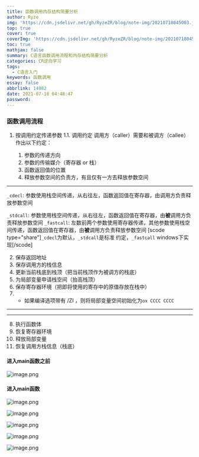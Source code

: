 ```yaml
---
title: 函数调用内存结构简要分析
author: Ryze
img: 'https://cdn.jsdelivr.net/gh/RyzeZR/blog/note-img/20210718045003.jpeg'
top: true
cover: true
coverImg: 'https://cdn.jsdelivr.net/gh/RyzeZR/blog/note-img/20210718045003.jpeg'
toc: true
mathjax: false
summary: C语言函数调用流程和内存结构简要分析
categories: CR逆向学习
tags:
  - C语言入门
keywords: 函数调用
essay: false
abbrlink: 14982
date: 2021-07-18 04:48:47
password:
---
```

### 函数调用流程

1. 按调用约定传递参数
   1.1. 调用约定 调用方（caller）需要和被调方（callee）作出以下约定：
   
   1. 参数的传递方向
   2. 参数的传输媒介（寄存器 or 栈）
   3. 函数返回值的位置
   4. 释放参数空间的负责方，有且仅有一方去释放参数空间

---

`_cdecl`: 参数使用栈空间传递，从右往左，函数返回值在寄存器，由调用方负责释放参数空间

`_stdcall`: 参数使用栈空间传递，从右往左，函数返回值在寄存器，由**被**调用方负责释放参数空间
`_fastcall`: 左数前两个参数使用寄存器传递，其他参数使用栈空间传递，函数返回值在寄存器，由**被**调用方负责释放参数空间
[scode type="share"]`_cdecl`为默认，`_stdcall`是标准 约定，`_fastcall` windows下实现[/scode]

2. 保存返回地址
3. 保存调用方的栈信息
4. 更新当前栈底到栈顶（把当前栈顶作为被调方的栈底）
5. 为局部变量申请栈空间（抬高栈顶）
6. 保存寄存器环境（把即将使用的寄存中的原值存放在栈中）
7. * 如果编译选项带有 /ZI ，则将局部变量空间初始化为`ox CCCC CCCC`

---

---

8. 执行函数体
9. 恢复寄存器环境
10. 释放局部变量
11. 恢复调用方栈信息（栈底）

#### 进入main函数之前

![image.png](https://cdn.jsdelivr.net/gh/RyzeZR/blog/note-img/20210718045212.png)

#### 进入main函数

![image.png](https://cdn.jsdelivr.net/gh/RyzeZR/blog/note-img/20210718045229.png)

![image.png](https://cdn.jsdelivr.net/gh/RyzeZR/blog/note-img/20210718045244.png)

![image.png](https://cdn.jsdelivr.net/gh/RyzeZR/blog/note-img/20210718045301.png)

![image.png](https://cdn.jsdelivr.net/gh/RyzeZR/blog/note-img/20210718045317.png)

![image.png](https://cdn.jsdelivr.net/gh/RyzeZR/blog/note-img/20210718045335.png)
